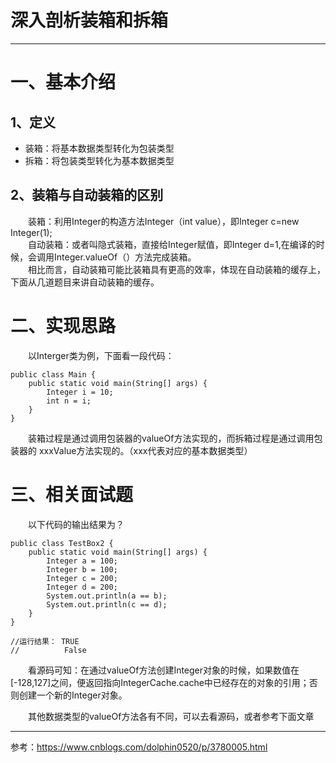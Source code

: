 # 深入剖析装箱和拆箱
--------------------------------------------------------------------------------
# 一、基本介绍
## 1、定义
- 装箱：将基本数据类型转化为包装类型
- 拆箱：将包装类型转化为基本数据类型

## 2、装箱与自动装箱的区别

&emsp;&emsp;装箱：利用Integer的构造方法Integer（int value），即Integer c=new Integer(1);  <br>
&emsp;&emsp;自动装箱：或者叫隐式装箱，直接给Integer赋值，即Integer d=1,在编译的时候，会调用Integer.valueOf（）方法完成装箱。 <br>
&emsp;&emsp;相比而言，自动装箱可能比装箱具有更高的效率，体现在自动装箱的缓存上，下面从几道题目来讲自动装箱的缓存。


# 二、实现思路

&emsp;&emsp;以Interger类为例，下面看一段代码：

```
public class Main {
    public static void main(String[] args) {  
        Integer i = 10;
        int n = i;
    }
}
```


&emsp;&emsp;装箱过程是通过调用包装器的valueOf方法实现的，而拆箱过程是通过调用包装器的 xxxValue方法实现的。（xxx代表对应的基本数据类型）


# 三、相关面试题
&emsp;&emsp;以下代码的输出结果为？

```
public class TestBox2 {
    public static void main(String[] args) {
        Integer a = 100;
        Integer b = 100;
        Integer c = 200;
        Integer d = 200;
        System.out.println(a == b);
        System.out.println(c == d);
    }
}

//运行结果： TRUE
//          False
```


&emsp;&emsp;看源码可知：在通过valueOf方法创建Integer对象的时候，如果数值在[-128,127]之间，便返回指向IntegerCache.cache中已经存在的对象的引用；否则创建一个新的Integer对象。 <br>

&emsp;&emsp;其他数据类型的valueOf方法各有不同，可以去看源码，或者参考下面文章

---


参考：https://www.cnblogs.com/dolphin0520/p/3780005.html